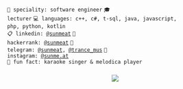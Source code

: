 <code>👷 speciality: software engineer</code>
<code>🎓 lecturer</code>
<code>💻 languages: c++, c#, t-sql, java, javascript, php, python, kotlin</code><br>
<code>📋 linkedin: [@sunmeat](https://www.linkedin.com/in/sunmeat)</code>
<code>💅 hackerrank: [@sunmeat](https://www.hackerrank.com/sunmeat)</code>
<code>📱 telegram: [@sunmeat](https://t.me/sunmeat), [@trance_mus](https://t.me/trance_mus)</code>
<code>📸 instagram: [@sunme.at](https://www.instagram.com/sunme.at/)</code><br>
<code>🎤 fun fact: karaoke singer & melodica player</code>
<h3 align="center">
<img src="https://readme-typing-svg.herokuapp.com/?lines=https://readme-typing-svg.herokuapp.com?color=5BB0F7&lines=roses+are+red;violets+are+blue;unexpected+'%7B';on+line+32.&font=Macondo%20Code&center=true&width=380&height=50">
</h3>
